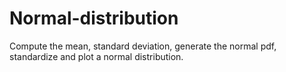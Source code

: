 # Normal-distribution
Compute the mean, standard deviation, generate the normal pdf, standardize and plot a normal distribution.
